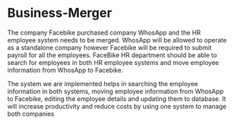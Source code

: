 # Business-Merger


The company Facebike purchased company WhosApp and the HR employee system needs to be merged.  WhosApp will be allowed to operate as a standalone company however Facebike will be required to submit payroll for all the employees. FaceBike HR department should be able to search for employees in both HR employee systems and move employee information from WhosApp to Facebike.

The system we are implemented helps in searching the employee information in both systems, moving employee information from WhosApp to Facebike, editing the employee details and updating them to database.  It will increase productivity and reduce costs by using one system to manage both companies
